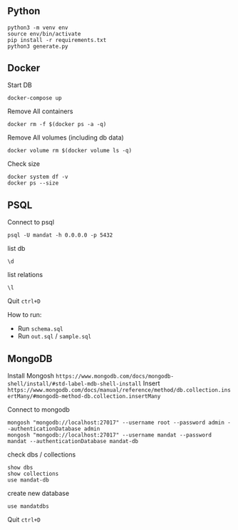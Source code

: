 # 

## Python
```
python3 -m venv env
source env/bin/activate
pip install -r requirements.txt
python3 generate.py
```

## Docker
Start DB
```
docker-compose up
```

Remove All containers
```
docker rm -f $(docker ps -a -q)
```

Remove All volumes (including db data)
```
docker volume rm $(docker volume ls -q)
```

Check size
```
docker system df -v
docker ps --size
```

## PSQL
Connect to psql
```
psql -U mandat -h 0.0.0.0 -p 5432
```

list db
```
\d
```

list relations
```
\l
```

Quit
`ctrl+D`

How to run:
- Run `schema.sql`
- Run `out.sql` / `sample.sql`

## MongoDB
Install Mongosh `https://www.mongodb.com/docs/mongodb-shell/install/#std-label-mdb-shell-install`
Insert `https://www.mongodb.com/docs/manual/reference/method/db.collection.insertMany/#mongodb-method-db.collection.insertMany`

Connect to mongodb
```
mongosh "mongodb://localhost:27017" --username root --password admin --authenticationDatabase admin
mongosh "mongodb://localhost:27017" --username mandat --password mandat --authenticationDatabase mandat-db
```

check dbs / collections
```
show dbs
show collections
use mandat-db
```

create new database
```
use mandatdbs
```

Quit
`ctrl+D`